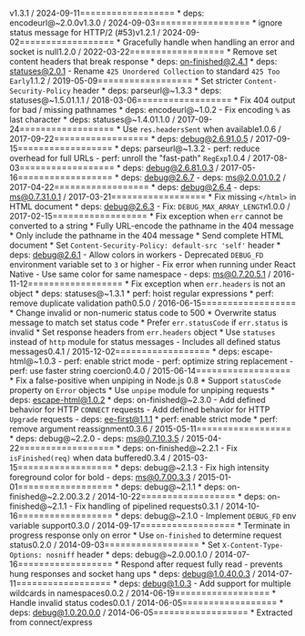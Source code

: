 v1.3.1 / 2024-09-11==================  * deps: encodeurl@~2.0.0v1.3.0 / 2024-09-03==================  * ignore status message for HTTP/2 (#53)v1.2.1 / 2024-09-02==================  * Gracefully handle when handling an error and socket is null1.2.0 / 2022-03-22==================  * Remove set content headers that break response  * deps: on-finished@2.4.1  * deps: statuses@2.0.1    - Rename `425 Unordered Collection` to standard `425 Too Early`1.1.2 / 2019-05-09==================  * Set stricter `Content-Security-Policy` header  * deps: parseurl@~1.3.3  * deps: statuses@~1.5.01.1.1 / 2018-03-06==================  * Fix 404 output for bad / missing pathnames  * deps: encodeurl@~1.0.2    - Fix encoding `%` as last character  * deps: statuses@~1.4.01.1.0 / 2017-09-24==================  * Use `res.headersSent` when available1.0.6 / 2017-09-22==================  * deps: debug@2.6.91.0.5 / 2017-09-15==================  * deps: parseurl@~1.3.2    - perf: reduce overhead for full URLs    - perf: unroll the "fast-path" `RegExp`1.0.4 / 2017-08-03==================  * deps: debug@2.6.81.0.3 / 2017-05-16==================  * deps: debug@2.6.7    - deps: ms@2.0.01.0.2 / 2017-04-22==================  * deps: debug@2.6.4    - deps: ms@0.7.31.0.1 / 2017-03-21==================  * Fix missing `</html>` in HTML document  * deps: debug@2.6.3    - Fix: `DEBUG_MAX_ARRAY_LENGTH`1.0.0 / 2017-02-15==================  * Fix exception when `err` cannot be converted to a string  * Fully URL-encode the pathname in the 404 message  * Only include the pathname in the 404 message  * Send complete HTML document  * Set `Content-Security-Policy: default-src 'self'` header  * deps: debug@2.6.1    - Allow colors in workers    - Deprecated `DEBUG_FD` environment variable set to `3` or higher    - Fix error when running under React Native    - Use same color for same namespace    - deps: ms@0.7.20.5.1 / 2016-11-12==================  * Fix exception when `err.headers` is not an object  * deps: statuses@~1.3.1  * perf: hoist regular expressions  * perf: remove duplicate validation path0.5.0 / 2016-06-15==================  * Change invalid or non-numeric status code to 500  * Overwrite status message to match set status code  * Prefer `err.statusCode` if `err.status` is invalid  * Set response headers from `err.headers` object  * Use `statuses` instead of `http` module for status messages    - Includes all defined status messages0.4.1 / 2015-12-02==================  * deps: escape-html@~1.0.3    - perf: enable strict mode    - perf: optimize string replacement    - perf: use faster string coercion0.4.0 / 2015-06-14==================  * Fix a false-positive when unpiping in Node.js 0.8  * Support `statusCode` property on `Error` objects  * Use `unpipe` module for unpiping requests  * deps: escape-html@1.0.2  * deps: on-finished@~2.3.0    - Add defined behavior for HTTP `CONNECT` requests    - Add defined behavior for HTTP `Upgrade` requests    - deps: ee-first@1.1.1  * perf: enable strict mode  * perf: remove argument reassignment0.3.6 / 2015-05-11==================  * deps: debug@~2.2.0    - deps: ms@0.7.10.3.5 / 2015-04-22==================  * deps: on-finished@~2.2.1    - Fix `isFinished(req)` when data buffered0.3.4 / 2015-03-15==================  * deps: debug@~2.1.3    - Fix high intensity foreground color for bold    - deps: ms@0.7.00.3.3 / 2015-01-01==================  * deps: debug@~2.1.1  * deps: on-finished@~2.2.00.3.2 / 2014-10-22==================  * deps: on-finished@~2.1.1    - Fix handling of pipelined requests0.3.1 / 2014-10-16==================  * deps: debug@~2.1.0    - Implement `DEBUG_FD` env variable support0.3.0 / 2014-09-17==================  * Terminate in progress response only on error  * Use `on-finished` to determine request status0.2.0 / 2014-09-03==================  * Set `X-Content-Type-Options: nosniff` header  * deps: debug@~2.0.00.1.0 / 2014-07-16==================  * Respond after request fully read    - prevents hung responses and socket hang ups  * deps: debug@1.0.40.0.3 / 2014-07-11==================  * deps: debug@1.0.3    - Add support for multiple wildcards in namespaces0.0.2 / 2014-06-19==================  * Handle invalid status codes0.0.1 / 2014-06-05==================  * deps: debug@1.0.20.0.0 / 2014-06-05==================  * Extracted from connect/express

